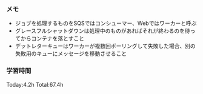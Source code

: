 ### メモ
- ジョブを処理するものをSQSではコンシューマー、Webではワーカーと呼ぶ
- グレースフルシャットダウンは処理中のものがあればそれが終わるのを待ってからコンテナを落とすこと
- デットレターキューはワーカーが複数回ポーリングして失敗した場合、別の失敗用のキューにメッセージを移動させること

### 学習時間
Today:4.2h
Total:67.4h